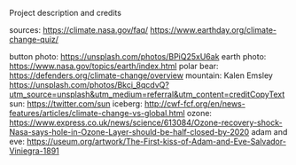 Project description and credits

sources: https://climate.nasa.gov/faq/
https://www.earthday.org/climate-change-quiz/


button photo: https://unsplash.com/photos/BPiQ25xU6ak
earth photo: https://www.nasa.gov/topics/earth/index.html
polar bear: https://defenders.org/climate-change/overview
mountain: Kalen Emsley https://unsplash.com/photos/Bkci_8qcdvQ?utm_source=unsplash&utm_medium=referral&utm_content=creditCopyText
sun: https://twitter.com/sun
iceberg: http://cwf-fcf.org/en/news-features/articles/climate-change-vs-global.html
ozone: https://www.express.co.uk/news/science/613084/Ozone-recovery-shock-Nasa-says-hole-in-Ozone-Layer-should-be-half-closed-by-2020
adam and eve: https://useum.org/artwork/The-First-kiss-of-Adam-and-Eve-Salvador-Viniegra-1891
